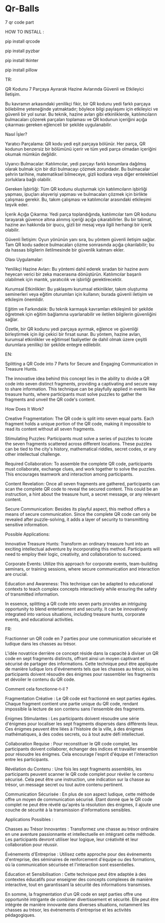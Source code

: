 # Qr-Balls
7 qr code part


HOW TO INSTALL :


pip install qrcode


pip install pyzbar 


pip install tkinter


pip install pillow



TR:


QR Kodunu 7 Parçaya Ayırarak Hazine Avlarında Güvenli ve Etkileyici İletişim.

Bu kavramın arkasındaki yenilikçi fikir, bir QR kodunu yedi farklı parçaya bölebilme yeteneğinde yatmaktadır; böylece bilgi paylaşımı için etkileyici ve güvenli bir yol sunar. Bu teknik, hazine avları gibi etkinliklerde, katılımcıların bulmacaları çözerek parçaları toplaması ve QR kodunun içeriğini açığa çıkarması gereken eğlenceli bir şekilde uygulanabilir.

Nasıl İşler?

Yaratıcı Parçalama:
QR kodu yedi eşit parçaya bölünür. Her parça, QR kodunun benzersiz bir bölümünü içerir ve tüm yedi parça olmadan içeriğini okumak mümkün değildir.

Uyarıcı Bulmacalar:
Katılımcılar, yedi parçayı farklı konumlara dağılmış olarak bulmak için bir dizi bulmacayı çözmek zorundadır. Bu bulmacalar şehrin tarihine, matematiksel bilmeceye, gizli kodlara veya diğer entelektüel zorluklara bağlı olabilir.

Gereken İşbirliği:
Tüm QR kodunu oluşturmak için katılımcıların işbirliği yapması, ipuçları alışverişi yapması ve bulmacaları çözmek için birlikte çalışması gerekir. Bu, takım çalışması ve katılımcılar arasındaki etkileşimi teşvik eder.

İçerik Açığa Çıkarma:
Yedi parça toplandığında, katılımcılar tam QR kodunu tarayarak güvence altına alınmış içeriği açığa çıkarabilirler. Bu bir talimat, hazine avı hakkında bir ipucu, gizli bir mesaj veya ilgili herhangi bir içerik olabilir.

Güvenli İletişim:
Oyun yönünün yanı sıra, bu yöntem güvenli iletişim sağlar. Tam QR kodu sadece bulmacaları çözme sonrasında açığa çıkarılabilir; bu da hassas bilgilerin iletilmesinde bir güvenlik katmanı ekler.

Olası Uygulamalar:

Yenilikçi Hazine Avları:
Bu yöntemi dahil ederek sıradan bir hazine avını heyecan verici bir zeka macerasına dönüştürün. Katılımcılar başarılı olabilmek için mantık, yaratıcılık ve işbirliği gerektirecektir.

Kurumsal Etkinlikler:
Bu yaklaşımı kurumsal etkinlikler, takım oluşturma seminerleri veya eğitim oturumları için kullanın; burada güvenli iletişim ve etkileşim önemlidir.

Eğitim ve Farkındalık:
Bu teknik karmaşık kavramları etkileşimli bir şekilde öğretmek için eğitim bağlamına uyarlanabilir ve iletilen bilgilerin güvenliğini sağlar.

Özetle, bir QR kodunu yedi parçaya ayırmak, eğlence ve güvenliği birleştirmek için ilgi çekici bir fırsat sunar. Bu yöntem, hazine avları, kurumsal etkinlikler ve eğitimsel faaliyetler de dahil olmak üzere çeşitli durumlara yenilikçi bir şekilde entegre edilebilir.

EN:


Splitting a QR Code into 7 Parts for Secure and Engaging Communication in Treasure Hunts.

The innovative idea behind this concept lies in the ability to divide a QR code into seven distinct fragments, providing a captivating and secure way to share information. This technique can be playfully applied in events like treasure hunts, where participants must solve puzzles to gather the fragments and unveil the QR code's content.

How Does It Work?

Creative Fragmentation:
The QR code is split into seven equal parts. Each fragment holds a unique portion of the QR code, making it impossible to read its content without all seven fragments.

Stimulating Puzzles:
Participants must solve a series of puzzles to locate the seven fragments scattered across different locations. These puzzles can be tied to the city's history, mathematical riddles, secret codes, or any other intellectual challenge.

Required Collaboration:
To assemble the complete QR code, participants must collaborate, exchange clues, and work together to solve the puzzles. This encourages teamwork and interaction among participants.

Content Revelation:
Once all seven fragments are gathered, participants can scan the complete QR code to reveal the secured content. This could be an instruction, a hint about the treasure hunt, a secret message, or any relevant content.

Secure Communication:
Besides its playful aspect, this method offers a means of secure communication. Since the complete QR code can only be revealed after puzzle-solving, it adds a layer of security to transmitting sensitive information.

Possible Applications:

Innovative Treasure Hunts:
Transform an ordinary treasure hunt into an exciting intellectual adventure by incorporating this method. Participants will need to employ their logic, creativity, and collaboration to succeed.

Corporate Events:
Utilize this approach for corporate events, team-building seminars, or training sessions, where secure communication and interaction are crucial.

Education and Awareness:
This technique can be adapted to educational contexts to teach complex concepts interactively while ensuring the safety of transmitted information.

In essence, splitting a QR code into seven parts provides an intriguing opportunity to blend entertainment and security. It can be innovatively integrated into various situations, including treasure hunts, corporate events, and educational activities.


FR:



Fractionner un QR code en 7 parties pour une communication sécurisée et ludique dans les chasses au trésor.

L'idée novatrice derrière ce concept réside dans la capacité à diviser un QR code en sept fragments distincts, offrant ainsi un moyen captivant et sécurisé de partager des informations. Cette technique peut être appliquée de manière ludique lors d'événements tels que les chasses au trésor, où les participants doivent résoudre des énigmes pour rassembler les fragments et dévoiler le contenu du QR code.

Comment cela fonctionne-t-il ?

Fragmentation Créative :
Le QR code est fractionné en sept parties égales. Chaque fragment contient une partie unique du QR code, rendant impossible la lecture de son contenu sans l'ensemble des fragments.

Énigmes Stimulantes :
Les participants doivent résoudre une série d'énigmes pour localiser les sept fragments dispersés dans différents lieux. Ces énigmes peuvent être liées à l'histoire de la ville, à des énigmes mathématiques, à des codes secrets, ou à tout autre défi intellectuel.

Collaboration Requise :
Pour reconstituer le QR code complet, les participants doivent collaborer, échanger des indices et travailler ensemble pour résoudre les énigmes. Cela encourage l'esprit d'équipe et l'interaction entre les participants.

Révélation du Contenu :
Une fois les sept fragments assemblés, les participants peuvent scanner le QR code complet pour révéler le contenu sécurisé. Cela peut être une instruction, une indication sur la chasse au trésor, un message secret ou tout autre contenu pertinent.

Communication Sécurisée :
En plus de son aspect ludique, cette méthode offre un moyen de communication sécurisé. Étant donné que le QR code complet ne peut être révélé qu'après la résolution des énigmes, il ajoute une couche de sécurité à la transmission d'informations sensibles.

Applications Possibles :

Chasses au Trésor Innovantes :
Transformez une chasse au trésor ordinaire en une aventure passionnante et intellectuelle en intégrant cette méthode. Les participants devront utiliser leur logique, leur créativité et leur collaboration pour réussir.

Événements d'Entreprise :
Utilisez cette approche pour des événements d'entreprise, des séminaires de renforcement d'équipe ou des formations, où la communication sécurisée et l'interaction sont essentielles.

Éducation et Sensibilisation :
Cette technique peut être adaptée à des contextes éducatifs pour enseigner des concepts complexes de manière interactive, tout en garantissant la sécurité des informations transmises.

En somme, la fragmentation d'un QR code en sept parties offre une opportunité intrigante de combiner divertissement et sécurité. Elle peut être intégrée de manière innovante dans diverses situations, notamment les chasses au trésor, les événements d'entreprise et les activités pédagogiques.
